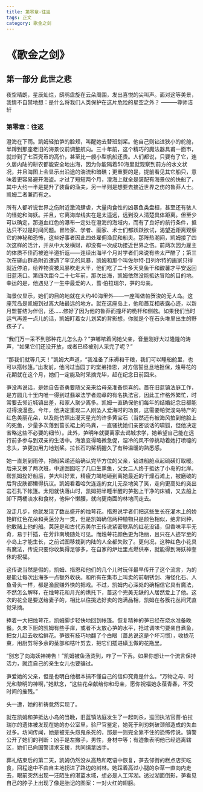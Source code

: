 ```yaml
---
title: 第零章-往返
tags: 正文
category: 歌金之剑
---
```

# 《歌金之剑》
## 第一部分 此世之悲

夜空晴朗，星辰灿烂，鸱鸮盘旋在云朵周围，发出喜悦的尖叫声。面对这等美景，我情不自禁地想：是什么将我们人类保护在这片危险的星空之外？
———尊师洁轩

### 第零章：往返

澄海在下雨。凯姆轻拍芛的脸颊，叫醒她去替班划桨。他自己则钻进狭小的舵舱，半蹲到那座老旧的海景仪前调整航向。三十年前，这个精巧的魔法器具甫一面市，就炒到了七百壳币的高价，甚至比一艘小型帆船还贵。人们都说，只要有了它，连久居内陆的耕农都能安全地出海，因为你能隔着50海里就观察到前方的水文状况，并且海图上会显示出沿途的湍流和暗礁；更重要的是，提前看见其它船只，意味着更容易避开海盗。才过了短短两个月，澄海上就全是装配有海景仪的快船了，其中大约一半是提升了装备的渔夫，另一半则是想要去接近世界之伤的鲁莽人士。凯姆二者兼而有之。

所有人都听说世界之伤附近激流肆虐，大量肉食性的凶暴鱼类盘桓，甚至还有骇人的怪蛇和海妖。并且，它离海岸线实在是太遥远，远到没人清楚具体距离。但至少可以确定，那道血红色的瀑布一定处在澄海的海域内，而有了良好的航行条件，抵达只不过是时间问题。冒险家、学者、画家、术士们都跃跃欲试，渴望近距离观察它的神秘和恐怖，这些好事者因此四处雇佣渔民和船夫。那阵热潮间，凯姆接了四次这样的活计，并从中大发横财，却没有一次成功接近世界之伤。前两次因为雇主的体质不佳而被迫半道折返——连续出海半个月对学者们来说有些太严酷了；第三次在磋山群岛附近遭遇了罕见的风暴，凯姆和那个叫佐尔特·目列尔特的画家只得就近停泊，给养物资被风暴吹走大半，他们吃了二十多天臭鱼干和酸薯才平安返回旧蓝港口。第四次距今二十七年前，那次出海，凯姆依然没能抵达冒险的目的地。幸运的是，他遇见了一生中最爱的人，蔷·伯拉瑞尔，芛的母亲。

海景仪显示，她们的目的地就在大约40海里外——一座叫做帕贺浚的无人岛。这座荒岛是凯姆到过离大陆最远的地方。就在这座岛上，他和蔷互相表露心迹，以新月盟誓结为伴侣，还……修好了因为他的鲁莽而撞坏的桅杆和侧舷。如果我们当时运气再差一点儿的话，凯姆盯着女儿划桨的背影想，你就是个在石头堆里出生的野孩子了。

“我们万一采不到那种花儿怎么办？”芛嘟哝着问她父亲，音量刚好大过隆隆的涛声，“如果它们还没开放，或者已经被别人采完了呢？”

“那我们就等几天！”凯姆大声道，“我准备了床褥和干粮，我们可以睡船舱里，也可以搭帐篷。”出发前，他问过当园丁的堂弟措恩，对方信誓旦旦地担保，烛萼花的花期就在这个月，她们一定能及时采摘完毕，赶在纪念日前回来。

芛没再说话，是她自告奋勇要随父亲来给母亲准备惊喜的。蔷在旧蓝镇法庭工作，是方圆几十里内唯一得到过翡翠法学者勋章的有名执法官，因此工作格外繁忙，时常要去邻近城镇出差，和家人聚少离多。凯姆一直确保他们每年的结婚纪念日都能过得浪漫些。今年，他决定重现二人刚坠入爱海时的场景，这需要帕贺浚岛特产的红色美丽花朵，以及能仿照出漫天星光的许多黄宝石（当然还有被海风拍到他脸上的死鱼，少量多次落到蔷长裙上的鸟粪，一直骚扰她们亲密谈话的啸狐，但他决定省略这些不必要的细节）。此外，芛明年就要离家去谒城求学，她希望自己能在远行前多参与到双亲的生活中。海浪变得略微急促，湿冷的风不停挑动着她打喷嚏的念头，芛更加用力地划桨。拉长石的桨柄握久了有种温暖的熟悉感。

她一直划到雨停，把船桨递还给确认完毕方位的父亲，钻进船舱点起硫磺灯取暖。后来又换了两次班，中途囫囵吃了几口生熏鱼，父女二人终于抵达了小岛的北岸。帮凯姆拴好船后，芛大叫好累，精疲力竭地砸到离她最近的干燥石滩上，被磨破的后背皮肤都懒得抗议。凯姆看着哈欠连连的女儿无奈地笑了笑，走向更高处的突出岩石扎下帐篷。太阳就快落山时，凯姆把半睡半醒的芛抱上干净的床铺，又去船上卸下两桶淡水和食材，他伸个懒腰，就向更南面的林地间走去。

没走几步，他就发现了数丛盛开的烛萼花。措恩说学者们把这些生长在灌木上的娇艳鲜红色花朵和荚蒾分为一类，但是凯姆确信两种植物只是颜色相似，绝非同种，他敢赌上他的船。荚蒾是和古代苏美尔王传说紧密联系的红花没错，但香味平平无奇，易于扦插，在芳菲南境随处可见。而烛萼花颜色更为艳丽，且只在人迹罕至的小岛上才能生长，之前试图移栽到内陆的人全都失败了。更何况，这种红色小花具有魔法，传说只要你收集得足够多，在自家的炉灶里点燃供奉，就能得到海妖神奎休的祝福。

这传说当然是假的，凯姆、措恩和他们的几个儿时玩伴最早传开了这个流言，为的是能让每次出海多一点额外收获。和所有在集市上叫卖的前朝锈剑、海怪化石、人鱼骨头一样，都是渔民赚外快的把戏。不过，凯姆内心深处的确相信它具有魔法，不然怎么解释，在烛萼花和月光的烘托下，蔷这个完美无缺的人居然爱上了他。这次的花全是要送给妻子的，相比以往挑选好卖的饱满品相，凯姆在各簇花丛间凭直觉采摘。

捧着一大把烛萼花，凯姆脚步轻快地回到帐篷。恢复精神的芛已经在烧水准备晚餐。久未下厨的凯姆有些手痒，或者不太放心芛的水平，抢过调味勺要亲自煮鱼，把女儿赶去收拾鲜花。芛很有技巧地翻了个白眼（蔷总说这是个坏习惯），收拢花束，用厨剪将多余的茎部和枯叶剪去，把它们插进磺玉做的花瓶里。

“别忘了向海妖神祷告！”凯姆被鱼汤烫到，咋了一下舌。如果你想让一个流言保持活力，就连自己的亲生女儿也要骗过。

芛爱她的父亲，但是也明白他根本搞不懂自己的信仰究竟是什么。“万物之母、时光和黎明的神啊，”她默念，“这些花朵献给你和母亲，愿你祝福她永葆青春，不受时间的摧残。”

头一遭，她的祈祷竟然实现了。

就在凯姆和芛抵达小岛的当晚，旧蓝镇法庭发生了一起刺杀，巡回执法官蔷·伯拉瑞尔的遗体被发现在她的办公室里，验尸官鉴定，她死于利刃刺破颈部造成的失血过多。坊间传闻，她是被无头怨鬼杀死的，那是一则完全靠不住的恐怖传说。镇警公开了她们的判断：凶手是左撇子，男性，身材中等；有迹象表明他已经逃离辖区，她们已向国警请求支援，共同缉拿凶手。

葬礼结束后的第二天，凯姆仍然没从高热和呓语中恢复，芛去邻街的糕点店买吃食，回程途中不由自主地拐进了路边的树林。她踩着高过小腿的杂草一直向内走去，眼前突然出现一汪陌生的湛蓝水域，想必是人工泻湖。透过湖面倒影，芛看见自己的脖子上出现了像是胎记的图案：一对火红的翅膀。




<!-- More info: [Deployment](https://hexo.io/docs/one-command-deployment.html) -->
